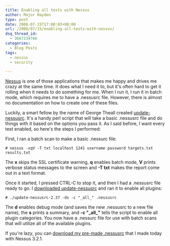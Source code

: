 ```yaml
---
title: Enabling all tests with Nessus
author: Major Hayden
type: post
date: 2008-07-15T17:00:03+00:00
url: /2008/07/15/enabling-all-tests-with-nessus/
dsq_thread_id:
  - 3667234766
categories:
  - Blog Posts
tags:
  - nessus
  - security

---
```

[Nessus][1] is one of those applications that makes me happy and drives me crazy at the same time. It does what I need it to, but it's often hard to get it rolling when it needs to do something for me. When I run it, I run it in batch mode, which requires me to have a .nessusrc file. However, there is almost no documentation on how to create one of these files.

Luckily, a smart fellow by the name of George Theall created [update-nessusrc][2]. It's a handy perl script that will take a basic .nessusrc file and do things with it based on the options you pass it. As I said before, I want every test enabled, so here's the steps I performed:

First, I ran a batch scan to make a basic .nessurc file:

```
# nessus -xqV -T txt localhost 1241 username password targets.txt results.txt
```

The **x** skips the SSL certificate warning, **q** enables batch mode, **V** prints verbose status messages to the screen and **-T txt** makes the report come out in a text format.

Once it started, I pressed CTRL-C to stop it, and then I had a .nessusrc file ready to go. I [downloaded update-nessusrc][2] and ran it to enable all plugins:

```
# ./update-nessusrc-2.37 -ds -c "_all_" .nessusrc
```

The **d** enables debug mode (and saves the new .nessusrc to a new file name), the **s** prints a summary, and **-c "\_all\_"** tells the script to enable all plugin categories. You now have a .nessurc file for use with batch scans that will utilize all of the available plugins.

If you're lazy, you can [download my pre-made .nessusrc][3] that I made today with Nessus 3.2.1.

 [1]: http://nessus.org
 [2]: http://www.tifaware.com/perl/update-nessusrc/
 [3]: /wp-content/nessusrc.txt
